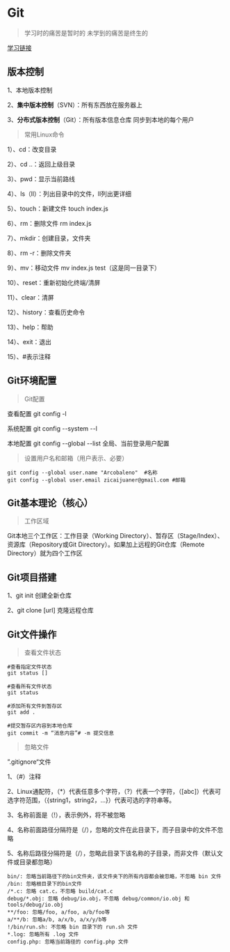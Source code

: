 # Git

> 学习时的痛苦是暂时的 未学到的痛苦是终生的

[学习链接](https://oschina.gitee.io/learn-git-branching/)

## 版本控制

1、本地版本控制

2、**集中版本控制**（SVN）：所有东西放在服务器上

3、**分布式版本控制**（Git）：所有版本信息仓库 同步到本地的每个用户 

> 常用Linux命令

1）、cd：改变目录

2）、cd ..：返回上级目录

3）、pwd：显示当前路线

4）、ls（ll）：列出目录中的文件，ll列出更详细

5）、touch：新建文件 touch index.js

6）、rm：删除文件 rm index.js

7）、mkdir：创建目录，文件夹

8）、rm -r：删除文件夹

9）、mv：移动文件 mv index.js  test（这是同一目录下）

10）、reset：重新初始化终端/清屏

11）、clear：清屏

12）、history：查看历史命令

13）、help：帮助

14）、exit：退出

15）、#表示注释



## Git环境配置

> Git配置

查看配置 git config -l

系统配置 git config --system --l

本地配置 git config --global --list  全局、当前登录用户配置

> 设置用户名和邮箱（用户表示、必要）

```shell
git config --global user.name "Arcobaleno"  #名称
git config --global user.email zicaijuaner@gmail.com #邮箱
```





## Git基本理论（核心）

>工作区域

Git本地三个工作区：工作目录（Working Directory）、暂存区（Stage/Index）、资源库（Repository或Git Directory）。如果加上远程的Git仓库（Remote Directory）就为四个工作区



## Git项目搭建

1、git init 创建全新仓库

2、git clone [url] 克隆远程仓库 



## Git文件操作

> 查看文件状态

```shell
#查看指定文件状态
git status []

#查看所有文件状态
git status

#添加所有文件到暂存区
git add .

#提交暂存区内容到本地仓库
git commit -m “消息内容”# -m 提交信息
```



> 忽略文件

”.gitignore“文件 

1、（#）注释

2、Linux通配符，（*）代表任意多个字符，（?）代表一个字符，（[abc]）代表可选字符范围，（{string1，string2，...}）代表可选的字符串等。

3、名称前面是（!），表示例外，将不被忽略

4、名称前面路径分隔符是（/），忽略的文件在此目录下，而子目录中的文件不忽略

5、名称后路径分隔符是（/），忽略此目录下该名称的子目录，而非文件（默认文件或目录都忽略）

```shell
bin/: 忽略当前路径下的bin文件夹，该文件夹下的所有内容都会被忽略，不忽略 bin 文件
/bin: 忽略根目录下的bin文件
/*.c: 忽略 cat.c，不忽略 build/cat.c
debug/*.obj: 忽略 debug/io.obj，不忽略 debug/common/io.obj 和 tools/debug/io.obj
**/foo: 忽略/foo, a/foo, a/b/foo等
a/**/b: 忽略a/b, a/x/b, a/x/y/b等
!/bin/run.sh: 不忽略 bin 目录下的 run.sh 文件
*.log: 忽略所有 .log 文件
config.php: 忽略当前路径的 config.php 文件
```

